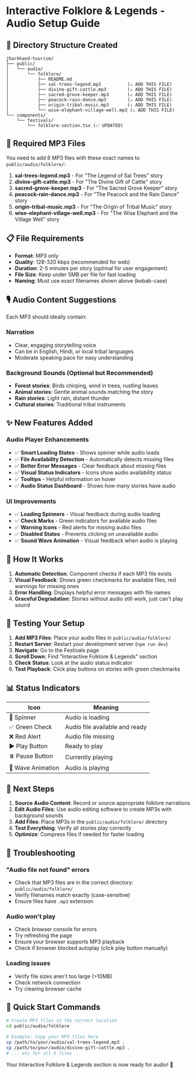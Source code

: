 # Interactive Folklore & Legends - Audio Setup Guide

## 📁 Directory Structure Created

```
jharkhand-tourism/
├── public/
│   └── audio/
│       └── folklore/
│           ├── README.md
│           ├── sal-trees-legend.mp3          (⚠️ ADD THIS FILE)
│           ├── divine-gift-cattle.mp3        (⚠️ ADD THIS FILE)
│           ├── sacred-grove-keeper.mp3       (⚠️ ADD THIS FILE)
│           ├── peacock-rain-dance.mp3        (⚠️ ADD THIS FILE)
│           ├── origin-tribal-music.mp3       (⚠️ ADD THIS FILE)
│           └── wise-elephant-village-well.mp3 (⚠️ ADD THIS FILE)
└── components/
    └── festivals/
        └── folklore-section.tsx (✅ UPDATED)
```

## 🎵 Required MP3 Files

You need to add 6 MP3 files with these exact names to `public/audio/folklore/`:

1. **sal-trees-legend.mp3** - For "The Legend of Sal Trees" story
2. **divine-gift-cattle.mp3** - For "The Divine Gift of Cattle" story  
3. **sacred-grove-keeper.mp3** - For "The Sacred Grove Keeper" story
4. **peacock-rain-dance.mp3** - For "The Peacock and the Rain Dance" story
5. **origin-tribal-music.mp3** - For "The Origin of Tribal Music" story
6. **wise-elephant-village-well.mp3** - For "The Wise Elephant and the Village Well" story

## 📋 File Requirements

- **Format**: MP3 only
- **Quality**: 128-320 kbps (recommended for web)
- **Duration**: 2-5 minutes per story (optimal for user engagement)
- **File Size**: Keep under 5MB per file for fast loading
- **Naming**: Must use exact filenames shown above (kebab-case)

## 🎙️ Audio Content Suggestions

Each MP3 should ideally contain:

### Narration
- Clear, engaging storytelling voice
- Can be in English, Hindi, or local tribal languages
- Moderate speaking pace for easy understanding

### Background Sounds (Optional but Recommended)
- **Forest stories**: Birds chirping, wind in trees, rustling leaves
- **Animal stories**: Gentle animal sounds matching the story
- **Rain stories**: Light rain, distant thunder
- **Cultural stories**: Traditional tribal instruments

## ✨ New Features Added

### Audio Player Enhancements
- ✅ **Smart Loading States** - Shows spinner while audio loads
- ✅ **File Availability Detection** - Automatically detects missing files
- ✅ **Better Error Messages** - Clear feedback about missing files
- ✅ **Visual Status Indicators** - Icons show audio availability status
- ✅ **Tooltips** - Helpful information on hover
- ✅ **Audio Status Dashboard** - Shows how many stories have audio

### UI Improvements
- ✅ **Loading Spinners** - Visual feedback during audio loading
- ✅ **Check Marks** - Green indicators for available audio files
- ✅ **Warning Icons** - Red alerts for missing audio files
- ✅ **Disabled States** - Prevents clicking on unavailable audio
- ✅ **Sound Wave Animation** - Visual feedback when audio is playing

## 🔧 How It Works

1. **Automatic Detection**: Component checks if each MP3 file exists
2. **Visual Feedback**: Shows green checkmarks for available files, red warnings for missing ones
3. **Error Handling**: Displays helpful error messages with file names
4. **Graceful Degradation**: Stories without audio still work, just can't play sound

## 🧪 Testing Your Setup

1. **Add MP3 Files**: Place your audio files in `public/audio/folklore/`
2. **Restart Server**: Restart your development server (`npm run dev`)
3. **Navigate**: Go to the Festivals page
4. **Scroll Down**: Find "Interactive Folklore & Legends" section
5. **Check Status**: Look at the audio status indicator
6. **Test Playback**: Click play buttons on stories with green checkmarks

## 📊 Status Indicators

| Icon | Meaning |
|------|---------|
| 🔄 Spinner | Audio is loading |
| ✅ Green Check | Audio file available and ready |
| ❌ Red Alert | Audio file missing |
| ▶️ Play Button | Ready to play |
| ⏸️ Pause Button | Currently playing |
| 🌊 Wave Animation | Audio is playing |

## 🎯 Next Steps

1. **Source Audio Content**: Record or source appropriate folklore narrations
2. **Edit Audio Files**: Use audio editing software to create MP3s with background sounds
3. **Add Files**: Place MP3s in the `public/audio/folklore/` directory
4. **Test Everything**: Verify all stories play correctly
5. **Optimize**: Compress files if needed for faster loading

## 🚨 Troubleshooting

### "Audio file not found" errors
- Check that MP3 files are in the correct directory: `public/audio/folklore/`
- Verify filenames match exactly (case-sensitive)
- Ensure files have `.mp3` extension

### Audio won't play
- Check browser console for errors
- Try refreshing the page
- Ensure your browser supports MP3 playback
- Check if browser blocked autoplay (click play button manually)

### Loading issues
- Verify file sizes aren't too large (>10MB)
- Check network connection
- Try clearing browser cache

## 📁 Quick Start Commands

```bash
# Create MP3 files in the correct location
cd public/audio/folklore

# Example: Copy your MP3 files here
cp /path/to/your/audio/sal-trees-legend.mp3 .
cp /path/to/your/audio/divine-gift-cattle.mp3 .
# ... etc for all 6 files
```

Your Interactive Folklore & Legends section is now ready for audio! 🎉